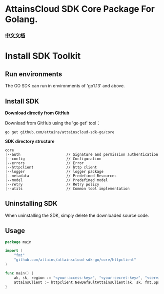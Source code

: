 # AttainsCloud SDK Core Package For Golang.

### [中文文档](README_zh-CN.md)


# Install SDK Toolkit

## Run environments

The GO SDK can run in environments of 'go1.13' and above.

## Install SDK

**Download directly from GitHub**

Download from GitHub using the 'go get' tool：

```shell
go get github.com/attains/attainscloud-sdk-go/core
```

**SDK directory structure**

```text
core
|--auth                     // Signature and permission authentication
|--config                   // Configuration
|--errors                   // Error
|--httpclient               // http client
|--logger                   // logger package
|--metadata                 // Predefined Resources
|--model                    // Predefined model
|--retry                    // Retry policy
|--utils                    // Common tool implementation
```

## Uninstalling SDK

When uninstalling the SDK, simply delete the downloaded source code.


## Usage

```go
package main

import (
	"fmt"
	"github.com/attains/attainscloud-sdk-go/core/httpclient"
)

func main() {
	ak, sk, region := "<your-access-key>", "<your-secret-key>", "<service-region>"
	attainsClient := httpclient.NewDefaultAttainsClient(ak, sk, fmt.Sprintf("smsv1.%s.api.attains.cloud", region))
}
```
